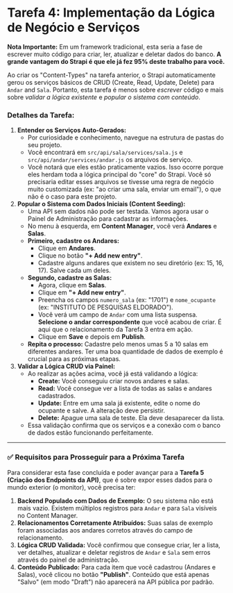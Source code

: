 # Tarefa 4: Implementação da Lógica de Negócio e Serviços

**Nota Importante:** Em um framework tradicional, esta seria a fase de escrever muito código para criar, ler, atualizar e deletar dados do banco. **A grande vantagem do Strapi é que ele já fez 95% deste trabalho para você.**

Ao criar os "Content-Types" na tarefa anterior, o Strapi automaticamente gerou os serviços básicos de CRUD (Create, Read, Update, Delete) para `Andar` and `Sala`. Portanto, esta tarefa é menos sobre *escrever* código e mais sobre *validar a lógica existente* e *popular o sistema com conteúdo*.

### **Detalhes da Tarefa:**

1. **Entender os Serviços Auto-Gerados:**
    - Por curiosidade e conhecimento, navegue na estrutura de pastas do seu projeto.
    - Você encontrará em `src/api/sala/services/sala.js` e `src/api/andar/services/andar.js` os arquivos de serviço.
    - Você notará que eles estão praticamente vazios. Isso ocorre porque eles herdam toda a lógica principal do "core" do Strapi. Você só precisaria editar esses arquivos se tivesse uma regra de negócio muito customizada (ex: "ao criar uma sala, enviar um email"), o que não é o caso para este projeto.
2. **Popular o Sistema com Dados Iniciais (Content Seeding):**
    - Uma API sem dados não pode ser testada. Vamos agora usar o Painel de Administração para cadastrar as informações.
    - No menu à esquerda, em **Content Manager**, você verá **Andares** e **Salas**.
    - **Primeiro, cadastre os Andares:**
        - Clique em **Andares**.
        - Clique no botão **"+ Add new entry"**.
        - Cadastre alguns andares que existem no seu diretório (ex: 15, 16, 17). Salve cada um deles.
    - **Segundo, cadastre as Salas:**
        - Agora, clique em **Salas**.
        - Clique em **"+ Add new entry"**.
        - Preencha os campos `numero_sala` (ex: "1701") e `nome_ocupante` (ex: "INSTITUTO DE PESQUISAS ELDORADO").
        - Você verá um campo de `Andar` com uma lista suspensa. **Selecione o andar correspondente** que você acabou de criar. É aqui que o relacionamento da Tarefa 3 entra em ação.
        - Clique em **Save** e depois em **Publish**.
    - **Repita o processo:** Cadastre pelo menos umas 5 a 10 salas em diferentes andares. Ter uma boa quantidade de dados de exemplo é crucial para as próximas etapas.
3. **Validar a Lógica CRUD via Painel:**
    - Ao realizar as ações acima, você já está validando a lógica:
        - **Create:** Você conseguiu criar novos andares e salas.
        - **Read:** Você consegue ver a lista de todas as salas e andares cadastrados.
        - **Update:** Entre em uma sala já existente, edite o nome do ocupante e salve. A alteração deve persistir.
        - **Delete:** Apague uma sala de teste. Ela deve desaparecer da lista.
    - Essa validação confirma que os serviços e a conexão com o banco de dados estão funcionando perfeitamente.

---

### ✅ Requisitos para Prosseguir para a Próxima Tarefa

Para considerar esta fase concluída e poder avançar para a **Tarefa 5 (Criação dos Endpoints da API)**, que é sobre expor esses dados para o mundo exterior (o monitor), você precisa ter:

1. **Backend Populado com Dados de Exemplo:** O seu sistema não está mais vazio. Existem múltiplos registros para `Andar` e para `Sala` visíveis no Content Manager.
2. **Relacionamentos Corretamente Atribuídos:** Suas salas de exemplo foram associadas aos andares corretos através do campo de relacionamento.
3. **Lógica CRUD Validada:** Você confirmou que consegue criar, ler a lista, ver detalhes, atualizar e deletar registros de `Andar` e `Sala` sem erros através do painel de administração.
4. **Conteúdo Publicado:** Para cada item que você cadastrou (Andares e Salas), você clicou no botão **"Publish"**. Conteúdo que está apenas "Salvo" (em modo "Draft") não aparecerá na API pública por padrão.